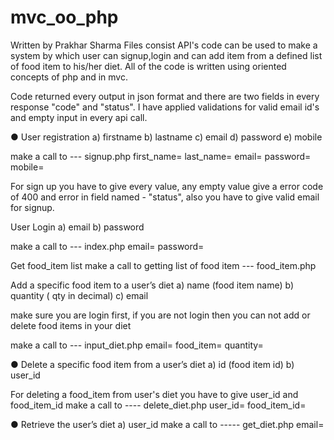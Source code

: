 # mvc_oo_php
Written by Prakhar Sharma
Files consist API's code can be used to make a system by which user can signup,login and can add item from a defined list of food item
to his/her diet. All of the code is written using oriented concepts of php and in mvc.

Code returned every output in json format and there are two fields in every response "code" and "status".
I have applied validations for valid email id's and empty input in every api call.

● User registration
a) firstname
b) lastname
c) email
d) password
e) mobile

make a call to --- signup.php
first_name=
last_name=
email=
password=
mobile=

For sign up you have to give every value, any empty value give a error code of 400 and error in field named - "status", 
also you have to give valid email for signup. 

User Login
a) email
b) password

make a call to --- index.php
email=
password=

Get food_item list 
make a call to getting list of food item --- food_item.php

Add a specific food item to a user’s diet
a) name (food item name)
b) quantity ( qty in decimal)
c) email 
 
make sure you are login first, if you are not login then you can not add or delete food items in your diet

make a call to  --- input_diet.php
email=
food_item=
quantity=

● Delete a specific food item from a user’s diet
a) id (food item id)
b) user_id

For deleting a food_item from user's diet you have to give user_id and food_item_id 
make a call to ---- delete_diet.php
user_id=
food_item_id=

● Retrieve the user’s diet
a) user_id
make a call to ----- get_diet.php
email=
